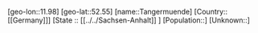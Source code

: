 ﻿---
location: [52.55,11.98]
type: City
tags:
- geo/City


SpocWebEntityId: 34753
isDeleted: false
confidential: public

---
[geo-lon::11.98]
[geo-lat::52.55]
[name::Tangermuende]
[Country::[[Germany]]]
[State :: [[../../Sachsen-Anhalt]] ]
[Population::]
[Unknown::]

